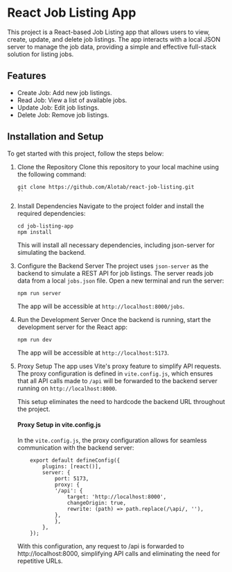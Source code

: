 # React Job Listing App

This project is a React-based Job Listing app that allows users to view, create, update, and delete job listings. The app interacts with a local JSON server to manage the job data, providing a simple and effective full-stack solution for listing jobs.

## Features
* Create Job: Add new job listings.
* Read Job: View a list of available jobs.
* Update Job: Edit job listings.
* Delete Job: Remove job listings.

## Installation and Setup
To get started with this project, follow the steps below:
1. Clone the Repository
    Clone this repository to your local machine using the following command:
    ```
    git clone https://github.com/Alotab/react-job-listing.git
    ``
2. Install Dependencies
    Navigate to the project folder and install the required dependencies:
    ```
    cd job-listing-app
    npm install
    ```
    This will install all necessary dependencies, including json-server for simulating the backend.
3. Configure the Backend Server
    The project uses `json-server` as the backend to simulate a REST API for job listings. The server reads job data from a local `jobs.json` file.
    Open a new terminal and run the server:
    ```
    npm run server
    ```
    The app will be accessible at `http://localhost:8000/jobs`.

4. Run the Development Server
    Once the backend is running, start the development server for the React app:
    ```
    npm run dev
    ```
    The app will be accessible at `http://localhost:5173`.

5.  Proxy Setup
    The app uses Vite's proxy feature to simplify API requests. The proxy configuration is defined in `vite.config.js`, which ensures that all API calls made to `/api` will be forwarded to the backend server running on `http://localhost:8000`.

    This setup eliminates the need to hardcode the backend URL throughout the project.

    #### Proxy Setup in vite.config.js
    In the `vite.config.js`, the proxy configuration allows for seamless communication with the backend server:
    ```
        export default defineConfig({
            plugins: [react()],
            server: {
                port: 5173,
                proxy: {
                '/api': {
                    target: 'http://localhost:8000',
                    changeOrigin: true,
                    rewrite: (path) => path.replace(/\api/, ''),
                },
                },
            },
        });
    ```
    With this configuration, any request to /api is forwarded to http://localhost:8000, simplifying API calls and eliminating the need for repetitive URLs.